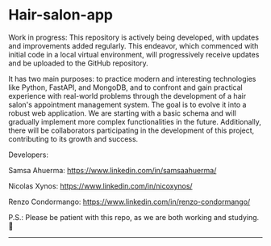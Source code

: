 # Hair-salon-app
Work in progress: This repository is actively being developed, with updates and improvements added regularly. This endeavor, which commenced with initial code in a local virtual environment, will progressively receive updates and be uploaded to the GitHub repository.

It has two main purposes: to practice modern and interesting technologies like Python, FastAPI, and MongoDB, and to confront and gain practical experience with real-world problems through the development of a hair salon's appointment management system. The goal is to evolve it into a robust web application. We are starting with a basic schema and will gradually implement more complex functionalities in the future. Additionally, there will be collaborators participating in the development of this project, contributing to its growth and success.

Developers:

Samsa Ahuerma: https://www.linkedin.com/in/samsaahuerma/

Nicolas Xynos: https://www.linkedin.com/in/nicoxynos/

Renzo Condormango: https://www.linkedin.com/in/renzo-condormango/

P.S.: Please be patient with this repo, as we are both working and studying. 🤍

---
